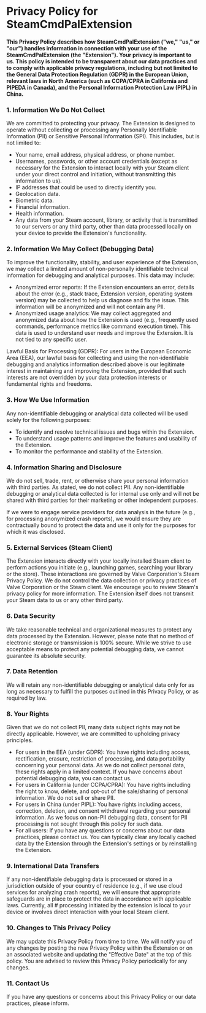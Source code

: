 # Privacy Policy for SteamCmdPalExtension

#### This Privacy Policy describes how SteamCmdPalExtension ("we," "us," or "our") handles information in connection with your use of the SteamCmdPalExtension (the "Extension"). Your privacy is important to us. This policy is intended to be transparent about our data practices and to comply with applicable privacy regulations, including but not limited to the General Data Protection Regulation (GDPR) in the European Union, relevant laws in North America (such as CCPA/CPRA in California and PIPEDA in Canada), and the Personal Information Protection Law (PIPL) in China.

### 1. Information We Do Not Collect

We are committed to protecting your privacy. The Extension is designed to operate without collecting or processing any Personally Identifiable Information (PII) or Sensitive Personal Information (SPI). This includes, but is not limited to:
- Your name, email address, physical address, or phone number.
- Usernames, passwords, or other account credentials (except as necessary for the Extension to interact locally with your Steam client under your direct control and initiation, without transmitting this information to us).
- IP addresses that could be used to directly identify you.
- Geolocation data.
- Biometric data.
- Financial information.
- Health information.
- Any data from your Steam account, library, or activity that is transmitted to our servers or any third party, other than data processed locally on your device to provide the Extension's functionality.

### 2. Information We May Collect (Debugging Data)

To improve the functionality, stability, and user experience of the Extension, we may collect a limited amount of non-personally identifiable technical information for debugging and analytical purposes. This data may include:
- Anonymized error reports: If the Extension encounters an error, details about the error (e.g., stack trace, Extension version, operating system version) may be collected to help us diagnose and fix the issue. This information will be anonymized and will not contain any PII.
- Anonymized usage analytics: We may collect aggregated and anonymized data about how the Extension is used (e.g., frequently used commands, performance metrics like command execution time). This data is used to understand user needs and improve the Extension. It is not tied to any specific user.

Lawful Basis for Processing (GDPR): For users in the European Economic Area (EEA), our lawful basis for collecting and using the non-identifiable debugging and analytics information described above is our legitimate interest in maintaining and improving the Extension, provided that such interests are not overridden by your data protection interests or fundamental rights and freedoms.

### 3. How We Use Information

Any non-identifiable debugging or analytical data collected will be used solely for the following purposes:
- To identify and resolve technical issues and bugs within the Extension.
- To understand usage patterns and improve the features and usability of the Extension.
- To monitor the performance and stability of the Extension.

### 4. Information Sharing and Disclosure

We do not sell, trade, rent, or otherwise share your personal information with third parties.
As stated, we do not collect PII. Any non-identifiable debugging or analytical data collected is for internal use only and will not be shared with third parties for their marketing or other independent purposes.

If we were to engage service providers for data analysis in the future (e.g., for processing anonymized crash reports), we would ensure they are contractually bound to protect the data and use it only for the purposes for which it was disclosed.

### 5. External Services (Steam Client)

The Extension interacts directly with your locally installed Steam client to perform actions you initiate (e.g., launching games, searching your library or the store). These interactions are governed by Valve Corporation's Steam Privacy Policy. We do not control the data collection or privacy practices of Valve Corporation or the Steam client. We encourage you to review Steam's privacy policy for more information. The Extension itself does not transmit your Steam data to us or any other third party.

### 6. Data Security

We take reasonable technical and organizational measures to protect any data processed by the Extension. However, please note that no method of electronic storage or transmission is 100% secure. While we strive to use acceptable means to protect any potential debugging data, we cannot guarantee its absolute security.

### 7. Data Retention

We will retain any non-identifiable debugging or analytical data only for as long as necessary to fulfill the purposes outlined in this Privacy Policy, or as required by law.

### 8. Your Rights

Given that we do not collect PII, many data subject rights may not be directly applicable. However, we are committed to upholding privacy principles.
- For users in the EEA (under GDPR): You have rights including access, rectification, erasure, restriction of processing, and data portability concerning your personal data. As we do not collect personal data, these rights apply in a limited context. If you have concerns about potential debugging data, you can contact us.
- For users in California (under CCPA/CPRA): You have rights including the right to know, delete, and opt-out of the sale/sharing of personal information. We do not sell or share PII.
- For users in China (under PIPL): You have rights including access, correction, deletion, and consent withdrawal regarding your personal information. As we focus on non-PII debugging data, consent for PII processing is not sought through this policy for such data.
- For all users: If you have any questions or concerns about our data practices, please contact us. You can typically clear any locally cached data by the Extension through the Extension's settings or by reinstalling the Extension.

### 9. International Data Transfers

If any non-identifiable debugging data is processed or stored in a jurisdiction outside of your country of residence (e.g., if we use cloud services for analyzing crash reports), we will ensure that appropriate safeguards are in place to protect the data in accordance with applicable laws. Currently, all # processing initiated by the extension is local to your device or involves direct interaction with your local Steam client.

### 10. Changes to This Privacy Policy

We may update this Privacy Policy from time to time. We will notify you of any changes by posting the new Privacy Policy within the Extension or on an associated website and updating the "Effective Date" at the top of this policy. You are advised to review this Privacy Policy periodically for any changes.

### 11. Contact Us

If you have any questions or concerns about this Privacy Policy or our data practices, please inform.